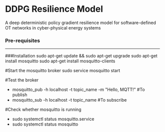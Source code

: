 # DDPG Resilience Model 
A deep deterministic policy gradient resilience model for software-defined OT networks in cyber-physical energy systems

### Pre-requisites

---

###Installation
sudo apt-get update && sudo apt-get upgrade
sudo apt-get install mosquitto
sudo apt-get install mosquitto-clients

#Start the mosquitto broker
sudo service mosquitto start

#Test the broker
 - mosquitto_pub -h localhost -t topic_name -m "Hello, MQTT!"  #To publish
 - mosquitto_sub -h localhost -t topic_name   #To subscribe
 
#Check whether mosquitto is running
 - sudo systemctl status mosquitto.service
 - sudo systemctl status mosquitto





